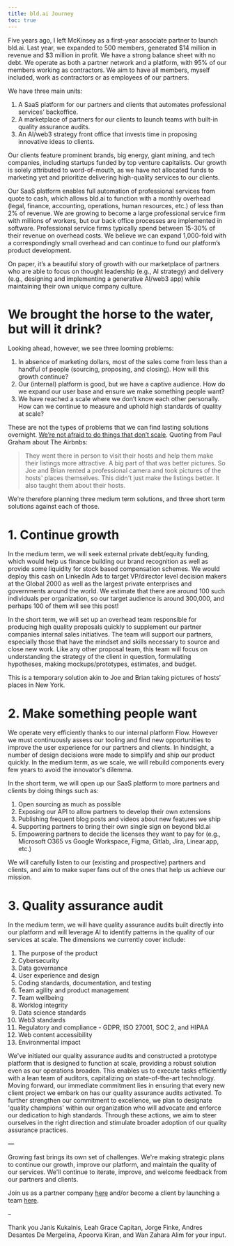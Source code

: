```yaml
---
title: bld.ai Journey
toc: true
---
```


Five years ago, I left McKinsey as a first-year associate partner to launch bld.ai. Last year, we expanded to 500 members, generated $14 million in revenue and $3 million in profit. We have a strong balance sheet with no debt. We operate as both a partner network and a platform, with 95% of our members working as contractors. We aim to have all members, myself included, work as contractors or as employees of our partners.

We have three main units:
1. A SaaS platform for our partners and clients that automates professional services’ backoffice.
2. A marketplace of partners for our clients to launch teams with built-in quality assurance audits.
3. An AI/web3 strategy front office that invests time in proposing innovative ideas to clients.

Our clients feature prominent brands, big energy, giant mining, and tech companies, including startups funded by top venture capitalists. Our growth is solely attributed to word-of-mouth, as we have not allocated funds to marketing yet and prioritize delivering high-quality services to our clients.

Our SaaS platform enables full automation of professional services from quote to cash, which allows bld.ai to function with a monthly overhead (legal, finance, accounting, operations, human resources, etc.) of less than 2% of revenue. We are growing to become a large professional service firm with millions of workers, but our back office processes are implemented in software. Professional service firms typically spend between 15-30% of their revenue on overhead costs. We believe we can expand 1,000-fold with a correspondingly small overhead and can continue to fund our platform’s product development.

On paper, it’s a beautiful story of growth with our marketplace of partners who are able to focus on thought leadership (e.g., AI strategy) and delivery (e.g., designing and implementing a generative AI/web3 app) while maintaining their own unique company culture.

# We brought the horse to the water, but will it drink?

Looking ahead, however, we see three looming problems:

1. In absence of marketing dollars, most of the sales come from less than a handful of people (sourcing, proposing, and closing). How will this growth continue?
2. Our (internal) platform is good, but we have a captive audience. How do we expand our user base and ensure we make something people want?
3. We have reached a scale where we don’t know each other personally. How can we continue to measure and uphold high standards of quality at scale?

These are not the types of problems that we can find lasting solutions overnight. [We’re not afraid to do things that don’t scale](http://paulgraham.com/ds.html). Quoting from Paul Graham about The Airbnbs:

> They went there in person to visit their hosts and help them make their listings more attractive. A big part of that was better pictures. So Joe and Brian rented a professional camera and took pictures of the hosts' places themselves. This didn't just make the listings better. It also taught them about their hosts.

We’re therefore planning three medium term solutions, and three short term solutions against each of those.

# 1. Continue growth

In the medium term, we will seek external private debt/equity funding, which would help us finance building our brand recognition as well as provide some liquidity for stock based compensation schemes. We would deploy this cash on LinkedIn Ads to target VP/director level decision makers at the Global 2000 as well as the largest private enterprises and governments around the world. We estimate that there are around 100 such individuals per organization, so our target audience is around 300,000, and perhaps 100 of them will see this post!

In the short term, we will set up an overhead team responsible for producing high quality proposals quickly to supplement our partner companies internal sales initiatives. The team will support our partners, especially those that have the mindset and skills necessary to source and close new work. Like any other proposal team, this team will focus on understanding the strategy of the client in question, formulating hypotheses, making mockups/prototypes, estimates, and budget.

This is a temporary solution akin to Joe and Brian taking pictures of hosts’ places in New York.

# 2. Make something people want

We operate very efficiently thanks to our internal platform Flow. However we must continuously assess our tooling and find new opportunities to improve the user experience for our partners and clients. In hindsight, a number of design decisions were made to simplify and ship our product quickly. In the medium term, as we scale, we will rebuild components every few years to avoid the innovator's dilemma.

In the short term, we will open up our SaaS platform to more partners and clients by doing things such as:

1. Open sourcing as much as possible
2. Exposing our API to allow partners to develop their own extensions
3. Publishing frequent blog posts and videos about new features we ship
4. Supporting partners to bring their own single sign on beyond bld.ai
5. Empowering partners to decide the licenses they want to pay for (e.g., Microsoft O365 vs Google Workspace, Figma, Gitlab, Jira, Linear.app, etc.)

We will carefully listen to our (existing and prospective) partners and clients, and aim to make super fans out of the ones that help us achieve our mission.

# 3. Quality assurance audit

In the medium term, we will have quality assurance audits built directly into our platform and will leverage AI to identify patterns in the quality of our services at scale. The dimensions we currently cover include:

1. The purpose of the product
2. Cybersecurity
3. Data governance
4. User experience and design
5. Coding standards, documentation, and testing
6. Team agility and product management
7. Team wellbeing
8. Worklog integrity
9. Data science standards
10. Web3 standards
11. Regulatory and compliance - GDPR, ISO 27001, SOC 2, and HIPAA
12. Web content accessibility
13. Environmental impact

We've initiated our quality assurance audits and constructed a prototype platform that is designed to function at scale, providing a robust solution even as our operations broaden. This enables us to execute tasks efficiently with a lean team of auditors, capitalizing on state-of-the-art technology. Moving forward, our immediate commitment lies in ensuring that every new client project we embark on has our quality assurance audits activated. To further strengthen our commitment to excellence, we plan to designate 'quality champions' within our organization who will advocate and enforce our dedication to high standards. Through these actions, we aim to steer ourselves in the right direction and stimulate broader adoption of our quality assurance practices.

—

Growing fast brings its own set of challenges. We're making strategic plans to continue our growth, improve our platform, and maintain the quality of our services. We'll continue to iterate, improve, and welcome feedback from our partners and clients.

Join us as a partner company [here](https://bld.ai/join) and/or become a client by launching a team [here](https://bld.ai/launch).

–

Thank you Janis Kukainis, Leah Grace Capitan, Jorge Finke, Andres Desantes De Mergelina, Apoorva Kiran, and Wan Zahara Alim for your input.
